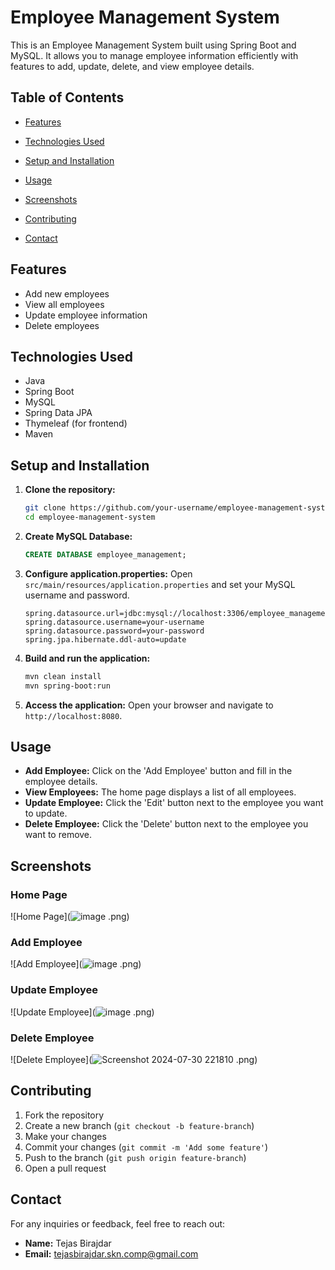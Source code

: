 # Employee Management System

This is an Employee Management System built using Spring Boot and MySQL. It allows you to manage employee information efficiently with features to add, update, delete, and view employee details.

## Table of Contents

- [Features](#features)
- [Technologies Used](#technologies-used)
- [Setup and Installation](#setup-and-installation)
- [Usage](#usage)
- [Screenshots](#screenshots)
- [Contributing](#contributing)

- [Contact](#contact)

## Features

- Add new employees
- View all employees
- Update employee information
- Delete employees

## Technologies Used

- Java
- Spring Boot
- MySQL
- Spring Data JPA
- Thymeleaf (for frontend)
- Maven

## Setup and Installation

1. **Clone the repository:**
    ```bash
    git clone https://github.com/your-username/employee-management-system.git
    cd employee-management-system
    ```

2. **Create MySQL Database:**
    ```sql
    CREATE DATABASE employee_management;
    ```

3. **Configure application.properties:**
    Open `src/main/resources/application.properties` and set your MySQL username and password.
    ```properties
    spring.datasource.url=jdbc:mysql://localhost:3306/employee_management
    spring.datasource.username=your-username
    spring.datasource.password=your-password
    spring.jpa.hibernate.ddl-auto=update
    ```

4. **Build and run the application:**
    ```bash
    mvn clean install
    mvn spring-boot:run
    ```

5. **Access the application:**
    Open your browser and navigate to `http://localhost:8080`.

## Usage

- **Add Employee:** Click on the 'Add Employee' button and fill in the employee details.
- **View Employees:** The home page displays a list of all employees.
- **Update Employee:** Click the 'Edit' button next to the employee you want to update.
- **Delete Employee:** Click the 'Delete' button next to the employee you want to remove.

## Screenshots

### Home Page
![Home Page](![image](https://github.com/user-attachments/assets/ad424619-5bb4-4729-840b-6cd8fe9658cf)
.png)

### Add Employee
![Add Employee](![image](https://github.com/user-attachments/assets/6d31ef64-43d4-4a73-b016-a9f1d379284b)
.png)

### Update Employee
![Update Employee](![image](https://github.com/user-attachments/assets/3e28cce0-bdc2-4dfe-af0e-15562299ccf9)
.png)

### Delete Employee
![Delete Employee](![Screenshot 2024-07-30 221810](https://github.com/user-attachments/assets/a90ca483-f634-4b0b-bdd2-10d349a274c2)
.png)

## Contributing

1. Fork the repository
2. Create a new branch (`git checkout -b feature-branch`)
3. Make your changes
4. Commit your changes (`git commit -m 'Add some feature'`)
5. Push to the branch (`git push origin feature-branch`)
6. Open a pull request


## Contact

For any inquiries or feedback, feel free to reach out:

- **Name:** Tejas Birajdar
- **Email:** tejasbirajdar.skn.comp@gmail.com
